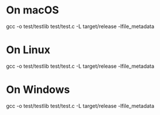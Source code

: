 # On macOS
gcc -o test/testlib test/test.c -L target/release -lfile_metadata

# On Linux
gcc -o test/testlib test/test.c -L target/release -lfile_metadata

# On Windows
gcc -o test/testlib test/test.c -L target/release -lfile_metadata